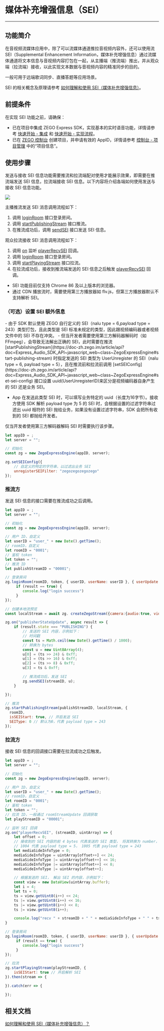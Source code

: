 # 媒体补充增强信息（SEI）

- - -

## 功能简介

在音视频流媒体应用中，除了可以流媒体通道推拉音视频内容外，还可以使用流 SEI（Supplemental Enhancement Information，媒体补充增强信息）通过流媒体通道将文本信息与音视频内容打包在一起，从主播端（推流端）推出，并从观众端（拉流端）接收，以此实现文本数据与音视频内容的精准同步的目的。

一般可用于远端歌词同步、直播答题等应用场景。

<Note title="说明">


SEI 的相关概念及原理请参考 [如何理解和使用 SEI（媒体补充增强信息）](https://doc-zh.zego.im/faq/sei?product=ExpressVideo&platform=web)。

</Note>




## 前提条件

在实现 SEI 功能之前，请确保：
- 已在项目中集成 ZEGO Express SDK，实现基本的实时语音功能，详情请参考 [快速开始 - 集成](https://doc-zh.zego.im/article/6839) 和 [快速开始 - 实现流程](https://doc-zh.zego.im/article/9540)。
- 已在 [ZEGO 控制台](https://console.zego.im) 创建项目，并申请有效的 AppID，详情请参考 [控制台 - 项目管理](https://doc-zh.zego.im/article/12107) 中的“项目信息”。


## 使用步骤

发送与接收 SEI 信息功能需要推流和拉流端配对使用才能展示效果，即需要在推流端发送 SEI 信息，拉流端接收 SEI 信息。以下内容将介绍各端如何使用发送与接收 SEI 信息功能。

<Frame width="512" height="auto" caption=""><img src="https://doc-media.zego.im/sdk-doc/Pics/Common/ZegoExpressEngine/send_and_recv_sei_Web.png" /></Frame>

主播推流发送 SEI 消息调用流程如下：

1. 调用 [loginRoom](https://doc-zh.zego.im/article/api?doc=Express_Audio_SDK_API~javascript_web~class~ZegoExpressEngine#login-room) 接口登录房间。
2. 调用 [startPublishingStream](https://doc-zh.zego.im/article/api?doc=Express_Audio_SDK_API~javascript_web~class~ZegoExpressEngine#start-publishing-stream) 接口推流。
3. 在推流成功后，调用 [sendSEI](https://doc-zh.zego.im/article/api?doc=Express_Audio_SDK_API~javascript_web~class~ZegoExpressEngine#send-sei) 接口发送 SEI 信息。

观众拉流接收 SEI 消息调用流程如下：

1. 调用 [on](https://doc-zh.zego.im/article/api?doc=Express_Audio_SDK_API~javascript_web~class~ZegoStreamView#on) 监听 [playerRecvSEI](https://doc-zh.zego.im/article/api?doc=Express_Audio_SDK_API~javascript_web~interface~ZegoRTCEvent#player-recv-sei) 回调。
2. 调用 [loginRoom](https://doc-zh.zego.im/article/api?doc=Express_Audio_SDK_API~javascript_web~class~ZegoExpressEngine#login-room) 接口登录房间。
3. 调用 [startPlayingStream](https://doc-zh.zego.im/article/api?doc=Express_Audio_SDK_API~javascript_web~class~ZegoExpressEngine#start-playing-stream) 接口拉流。
4. 在拉流成功后，接收到推流端发送的 SEI 信息之后触发 [playerRecvSEI](https://doc-zh.zego.im/article/api?doc=Express_Audio_SDK_API~javascript_web~interface~ZegoRTCEvent#player-recv-sei) 回调。

<Warning title="注意">


- SEI 功能目前仅支持 Chrome 86 及以上版本的浏览器。
- 通过 CDN 播放流时，需要使用第三方播放器如 flv.js，但第三方播放器默认不支持解析 SEI。

</Warning>



### （可选）设置 SEI 额外信息

<Accordion title="设置 SEI 额外信息" defaultOpen="false">
- 由于 SDK 默认使用 ZEGO 自行定义的 SEI（nalu type = 6,payload type = 243）类型打包，且此类型是 SEI 标准未规定的类型，因此跟视频编码器或者视频文件中的 SEI 不存在冲突。
- 但当开发者需要使用第三方解码器解码时（如 FFmpeg），会导致无法解出正确的 SEI，此时需要在推流 [startPublishingStream](https://doc-zh.zego.im/article/api?doc=Express_Audio_SDK_API~javascript_web~class~ZegoExpressEngine#start-publishing-stream) 时指定发送的 SEI 类型为 UserUnregister 的 SEI（nalu type = 6, payload type = 5），且在推流前和拉流前调用 [setSEIConfig](https://doc-zh.zego.im/article/api?doc=Express_Audio_SDK_API~javascript_web~class~ZegoExpressEngine#set-sei-config) 接口设置 uuid(UserUnregisterID)来区分是视频编码器自身产生的 SEI 还是业务 SEI。

- App 在发送此类型 SEI 时，可以填写业务特定的 uuid（长度为16字节）。接收方使用 SDK 解析 payload type 为 5 的 SEI 时，会根据设置的过滤字符串过滤出 uuid 相符的 SEI 抛给业务，如果没有设置过滤字符串，SDK 会把所有收到的 SEI 都抛给开发者。

<Note title="说明">


仅当开发者使用第三方解码器解码 SEI 时需要执行该步骤。

</Note>




```javascript
let appID = ;
let server = "";

// 初始化
const zg = new ZegoExpressEngine(appID, server);

zg.setSEIConfig({
    // 自定义的特定的字符串，以过滤出业务 SEI
    unregisterSEIFilter: "zegozegozegozego"
});
```
</Accordion>


### 推流方

发送 SEI 信息的接口需要在推流成功之后调用。

```javascript
let appID = ;
let server = "";

// 初始化
const zg = new ZegoExpressEngine(appID, server);

// 用户 ID，自定义
let userID = "user_" + new Date().getTime();
// roomID，自定义
let roomID = "0001";
// 鉴权 token
let token = "";
// 推流 ID
let publishStreamID = "00001";

// 登录房间
zg.loginRoom(roomID, token, { userID, userName: userID }, { userUpdate: true }).then(result => {
     if (result == true) {
        console.log("login success")
     }
});

// 创建本地流预览
const localStream = await zg. createZegoStream({camera:{audio:true, video:false}});

zg.on("publisherStateUpdate", async result => {
    if (result.state === "PUBLISHING") {
        // 发送的 SEI 内容，示例如下：
        // 时间戳
        const ts = Math.ceil(new Date().getTime() / 1000);
        // 转换为 bytes
        const u = new Uint8Array(4);
        u[0] = (ts >> 24) & 0xff;
        u[1] = (ts >> 16) & 0xff;
        u[2] = (ts >> 8) & 0xff;
        u[3] = ts & 0xff;

        // 推流成功后，发送 SEI
        zg.sendSEI(streamID, u);
    }

});

// 推流
zg.startPublishingStream(publishStreamID, localStream, {
  roomID,
  isSEIStart: true, // 开启发送 SEI
  SEIType: 0 // 默认为0，代表 payload type = 243
});
```

### 拉流方

接收 SEI 信息的回调接口需要在拉流成功之后触发。

```javascript
let appID = ;
let server = "";

// 初始化
const zg = new ZegoExpressEngine(appID, server);

// 用户 ID，自定义
let userID = "user_" + new Date().getTime();
// roomID，自定义
let roomID = "0001";
// 鉴权 token
let token = "";
// 拉流 ID，一般通过 roomStreamUpdate 回调获取
let playStreamID = "00001";

// 监听 SEI 回调
zg.on("playerRecvSEI", (streamID, uintArray) => {
    let offset = 0;
    // 接收到的 SEI 内容的前 4 bytes 代表发送的 SEI 类型， 将其转换为 number，
    // 1004 代表 payload type = 5， 1005 代表 payload type = 243
    let mediaSideInfoType = 0;
    mediaSideInfoType = uintArray[offset++] << 24;
    mediaSideInfoType |= uintArray[offset++] << 16;
    mediaSideInfoType |= uintArray[offset++] << 8;
    mediaSideInfoType |= uintArray[offset++];

    // 根据发送的 SEI， 解出 SEI 的内容，示例如下：
    const view = new DataView(uintArray.buffer);
    let i = 4;
    let ts = 0;
    ts = view.getUint8(i++) << 24;
    ts |= view.getUint8(i++) << 16;
    ts |= view.getUint8(i++) << 8;
    ts |= view.getUint8(i++);

    console.log("recv " + streamID + " " + mediaSideInfoType + " " + ts);
}

// 登录房间
zg.loginRoom(roomID, token, { userID, userName: userID }, { userUpdate: true }).then(result => {
     if (result == true) {
        console.log("login success")
     }
});

// 拉流
zg.startPlayingStream(playStreamID, {
    isSEIStart: true // 开启解析 SEI
}).then(stream => {

}).catch(err => {

});
```

## 相关文档

[如何理解和使用 SEI（媒体补充增强信息）？](https://doc-zh.zego.im/faq/sei?product=ExpressVideo&platform=web)
